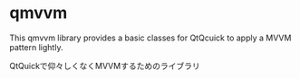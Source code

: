 # qmvvm

This qmvvm library provides a basic classes for QtQcuick to apply a MVVM pattern lightly.

QtQuickで仰々しくなくMVVMするためのライブラリ
